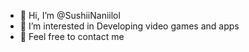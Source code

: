 - 👋 Hi, I’m @SushiiNaniilol
- 👀 I’m interested in Developing video games and apps 
- 💬 Feel free to contact me
<!---
SushiiNaniilol/SushiiNaniilol is a ✨ special ✨ repository because its `README.md` (this file) appears on your GitHub profile.
You can click the Preview link to take a look at your changes.
--->
